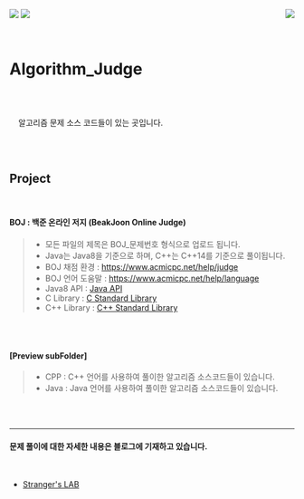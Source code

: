 <img src= "https://img.shields.io/badge/Java-v1.8.0-blue&?logo=Java&color=blue"/> <img src= "https://img.shields.io/badge/C++-v14-blue&?logo=C%2B%2B&color=blue"/><a href="https://hits.seeyoufarm.com"><img src="https://hits.seeyoufarm.com/api/count/incr/badge.svg?url=https%3A%2F%2Fgithub.com%2Fkdgyun%2FAlgorithm_Judge&count_bg=%233DC8C1&title_bg=%23285C8C&icon=&icon_color=%23E7E7E7&title=Visits&edge_flat=false" align="right"></a>


<br/>

# Algorithm_Judge 


<br/><br/> 

&nbsp;&nbsp;&nbsp; 알고리즘 문제 소스 코드들이 있는 곳입니다.  

<br/><br/>  


Project
-----------
<br/>

#### BOJ : 백준 온라인 저지 (BeakJoon Online Judge)  



> - 모든 파일의 제목은 BOJ_문제번호 형식으로 업로드 됩니다.
> - Java는 Java8을 기준으로 하며, C++는 C++14를 기준으로 풀이됩니다.
> - BOJ 채점 환경 : https://www.acmicpc.net/help/judge
> - BOJ 언어 도움말 : https://www.acmicpc.net/help/language
> - Java8 API : [Java API](https://docs.oracle.com/javase/8/docs/api/overview-summary.html)
> - C Library : [C Standard Library](https://en.cppreference.com/w/c/header)
> - C++ Library : [C++ Standard Library](https://en.cppreference.com/w/cpp/header)

<br/><br/>
#### [Preview subFolder]
> - CPP :  C++ 언어를 사용하여 풀이한 알고리즘 소스코드들이 있습니다. 
> - Java : Java 언어를 사용하여 풀이한 알고리즘 소스코드들이 있습니다. 


<br/><br/>

-----------------

#### 문제 풀이에 대한 자세한 내용은 블로그에 기재하고 있습니다.  
<br/>

- [Stranger's LAB](http://st-lab.tistory.com)


<br/><br/>
